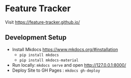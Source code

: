 # Feature Tracker

Visit https://feature-tracker.github.io/

## Development Setup
* Install Mkdocs https://www.mkdocs.org/#installation
  * `pip install mkdocs`
  * `pip install mkdocs-material`
* Run locally: `mkdocs serve` and open http://127.0.0.1:8000/
* Deploy Site to GH Pages : `mkdocs gh-deploy`
